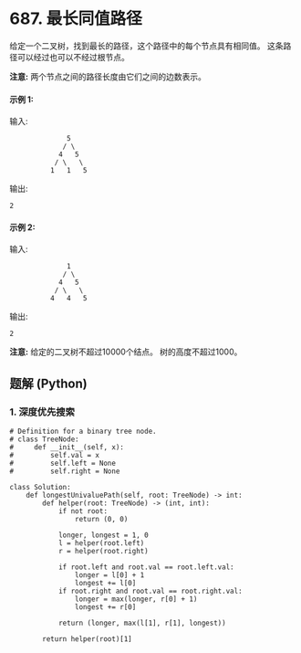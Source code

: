 # 687. 最长同值路径
给定一个二叉树，找到最长的路径，这个路径中的每个节点具有相同值。 这条路径可以经过也可以不经过根节点。

**注意:** 两个节点之间的路径长度由它们之间的边数表示。

#### 示例 1:
输入:
```
              5
             / \
            4   5
           / \   \
          1   1   5
```
输出:
```
2
```

#### 示例 2:
输入:
```
              1
             / \
            4   5
           / \   \
          4   4   5
```
输出:
```
2
```

**注意:** 给定的二叉树不超过10000个结点。 树的高度不超过1000。

## 题解 (Python)

### 1. 深度优先搜索
```Python3
# Definition for a binary tree node.
# class TreeNode:
#     def __init__(self, x):
#         self.val = x
#         self.left = None
#         self.right = None

class Solution:
    def longestUnivaluePath(self, root: TreeNode) -> int:
        def helper(root: TreeNode) -> (int, int):
            if not root:
                return (0, 0)

            longer, longest = 1, 0
            l = helper(root.left)
            r = helper(root.right)

            if root.left and root.val == root.left.val:
                longer = l[0] + 1
                longest += l[0]
            if root.right and root.val == root.right.val:
                longer = max(longer, r[0] + 1)
                longest += r[0]

            return (longer, max(l[1], r[1], longest))

        return helper(root)[1]
```
